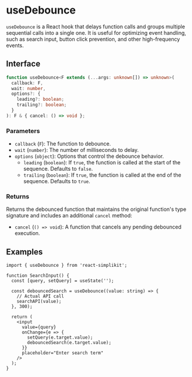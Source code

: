 # useDebounce

`useDebounce` is a React hook that delays function calls and groups multiple sequential calls into a single one.
It is useful for optimizing event handling, such as search input, button click prevention, and other high-frequency events.

## Interface

```ts
function useDebounce<F extends (...args: unknown[]) => unknown>(
  callback: F,
  wait: number,
  options?: {
    leading?: boolean;
    trailing?: boolean;
  }
): F & { cancel: () => void };
```

### Parameters

- `callback` (`F`): The function to debounce.
- `wait` (`number`): The number of milliseconds to delay.
- `options` (`object`): Options that control the debounce behavior.
  - `leading` (`boolean`): If `true`, the function is called at the start of the sequence. Defaults to `false`.
  - `trailing` (`boolean`): If `true`, the function is called at the end of the sequence. Defaults to `true`.

### Returns

Returns the debounced function that maintains the original function's type signature and includes an additional `cancel` method:

- `cancel` (`() => void`): A function that cancels any pending debounced execution.

## Examples

```tsx
import { useDebounce } from 'react-simplikit';

function SearchInput() {
  const [query, setQuery] = useState('');

  const debouncedSearch = useDebounce((value: string) => {
    // Actual API call
    searchAPI(value);
  }, 300);

  return (
    <input
      value={query}
      onChange={e => {
        setQuery(e.target.value);
        debouncedSearch(e.target.value);
      }}
      placeholder="Enter search term"
    />
  );
}
```
